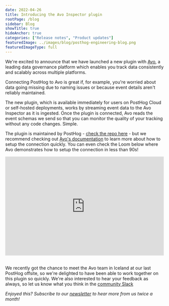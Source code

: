 ```yaml
---
date: 2022-04-26
title: Introducing the Avo Inspector plugin
rootPage: /blog
sidebar: Blog
showTitle: true
hideAnchor: true
categories: ["Release notes", "Product updates"]
featuredImage: ../images/blog/posthog-engineering-blog.png
featuredImageType: full
---
```


We're excited to announce that we have launched a new plugin with [Avo](https://www.avo.app/), a leading data governance platform which enables you track data consistently and scalably across multiple platforms. 

Connecting PostHog to Avo is great if, for example, you're worried about data going missing due to naming issues or because event details aren't reliably maintained. 

The new plugin, which is available immediately for users on PostHog Cloud or self-hosted deployments, works by streaming event data to the Avo Inspector as it is ingested. Once the plugin is connected, Avo reads the event schemas we send so that you can monitor the quality of your tracking without any code changes. Simple.

The plugin is maintained by PostHog - [check the repo here](https://github.com/PostHog/posthog-avo-plugin) - but we recommend checking out [Avo's documentation](https://www.avo.app/docs/workspace/connect-inspector-to-posthog) to learn more about how to setup the connection quickly. You can even check the Loom below where Avo demonstrates how to setup the connection in less than 90s! 

<div style="position: relative; padding-bottom: 62.5%; height: 0;"><iframe src="https://www.loom.com/embed/7601e527e64e4d48855de25c3ee25028" frameborder="0" webkitallowfullscreen mozallowfullscreen allowfullscreen style="position: absolute; top: 0; left: 0; width: 100%; height: 100%;"></iframe></div>
<br/>

We recently got the chance to meet the Avo team in Iceland at our last PostHog offsite, so we're delighted to have been able to work together on this plugin so quickly. We're also interested to hear your feedback as always, so let us know what you think in the [community Slack](/slack)

_Enjoyed this? Subscribe to our [newsletter](/newsletter) to hear more from us twice a month!_

<NewsletterForm
compact
/>
